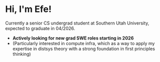 # Hi, I'm Efe!

Currently a senior CS undergrad student at Southern Utah University, expected to graduate in 04/2026.  

- **Actively looking for new grad SWE roles starting in 2026**  
- (Particularly interested in compute infra, which as a way to apply my expertise in distsys theory with a strong foundation in first principles thinking)

